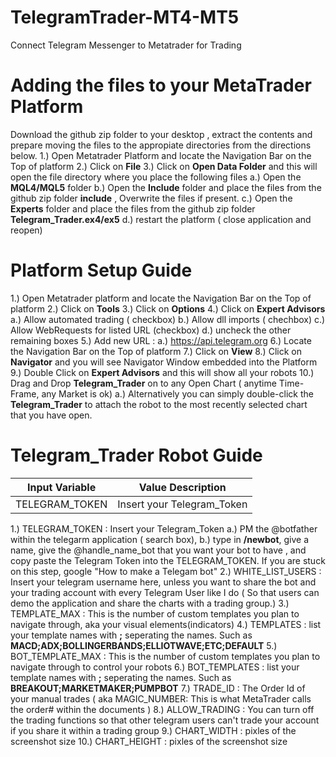 # TelegramTrader-MT4-MT5
Connect Telegram Messenger to Metatrader for Trading

# Adding the files to your MetaTrader Platform
Download the github zip folder to your desktop , extract the contents and prepare moving the files to the appropiate directories from the directions below.
1.) Open Metatrader Platform and locate the Navigation Bar on the Top of platform
2.) Click on **File**
3.) Click on **Open Data Folder** and this will open the file directory where you place the following files
  a.) Open the **MQL4/MQL5** folder
  b.) Open the **Include** folder and place the files from the github zip folder **include** , Overwrite the files if present.
  c.) Open the **Experts** folder and place the files from the github zip folder **Telegram_Trader.ex4/ex5** 
  d.) restart the platform ( close application and reopen)
  
# Platform Setup Guide
1.) Open Metatrader platform and locate the Navigation Bar on the Top of platform
2.) Click on **Tools**
3.) Click on **Options**
4.) Click on **Expert Advisors**
  a.) Allow automated trading ( checkbox)
  b.) Allow dll imports ( chechbox)
  c.) Allow WebRequests for listed URL (checkbox)
  d.) uncheck the other remaining boxes
5.) Add new URL :
  a.) https://api.telegram.org
6.) Locate the Navigation Bar on the Top of platform
7.) Click on **View**
8.) Click on **Navigator** and you will see Navigator Window embedded into the Platform
9.) Double Click on **Expert Advisors** and this will show all your robots
10.) Drag and Drop **Telegram_Trader** on to any Open Chart ( anytime Time-Frame, any Market is ok)
  a.) Alternatively you can simply double-click the **Telegram_Trader** to attach the robot to the most recently selected chart that you have open. 
# Telegram_Trader Robot Guide 
| Input Variable | Value Description |
| ----------- | ----------- |
|TELEGRAM_TOKEN | Insert your Telegram_Token |
1.) TELEGRAM_TOKEN : Insert your Telegram_Token 
  a.) PM the @botfather within the telegarm application ( search box), 
  b.) type in **/newbot**, give a name, give the @handle_name_bot that you want your bot to have  , and copy paste the Telegram Token into the TELEGRAM_TOKEN. If you are stuck on this step, google "How to make a Telegam bot"
2.) WHITE_LIST_USERS : Insert your telegram username here, unless you want to share the bot and your trading account with every Telegram User like I do ( So that users can demo the application and share the charts with a trading group.) 
3.) TEMPLATE_MAX : This is the number of custom templates you plan to navigate through, aka your visual elements(indicators)
4.) TEMPLATES : list your template names with **;** seperating the names. Such as **MACD;ADX;BOLLINGERBANDS;ELLIOTWAVE;ETC;DEFAULT**
5.) BOT_TEMPLATE_MAX : This is the number of custom templates you plan to navigate through to control your robots
6.) BOT_TEMPLATES : list your template names with **;** seperating the names. Such as **BREAKOUT;MARKETMAKER;PUMPBOT**
7.) TRADE_ID : The Order Id of your manual trades ( aka MAGIC_NUMBER: This is what MetaTrader calls the order# within the documents )
8.) ALLOW_TRADING : You can turn off the trading functions so that other telegram users can't trade your account if you share it within a trading group
9.) CHART_WIDTH : pixles of the screenshot size 
10.) CHART_HEIGHT : pixles of the screenshot size 

  
  

